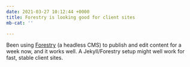 ```yaml
---
date: 2021-03-27 10:12:44 +0000
title: Forestry is looking good for client sites
mb-cat: ''

---
```

Been using [Forestry](https://forestry.io) (a headless CMS) to publish and edit content for a week now, and it works well. A Jekyll/Forestry setup might well work for fast, stable client sites.